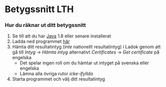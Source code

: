 # Betygssnitt LTH
### Hur du räknar ut ditt betygssnitt
1. Se till att du har [Java](https://www.java.com/en/) 1.8 eller senare installerat
2. Ladda ned programmet [här](https://github.com/Isterdam/Betygssnitt-LTH/raw/main/Betyg.jar)
3. Hämta ditt resultatintyg (*inte* nationellt resultatintyg) i Ladok genom att gå till *Intyg* &#8594; *Hämta intyg* alternativt *Certificates* &#8594; *Get certificate* på engelska
    - Det spelar ingen roll om du hämtar ut intyget på svenska eller engelska
    - Lämna alla övriga rutor *icke-ifyllda*
4. Starta programmet och välj ditt resultatintyg
